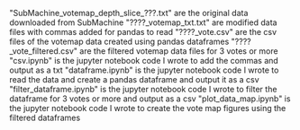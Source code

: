 "SubMachine_votemap_depth_slice_???.txt" are the original data downloaded from SubMachine
"????_votemap_txt.txt" are modified data files with commas added for pandas to read
"????_vote.csv" are the csv files of the votemap data created using pandas dataframes
"????_vote_filtered.csv" are the filtered votemap data files for 3 votes or more
"csv.ipynb" is the jupyter notebook code I wrote to add the commas and output as a txt
"dataframe.ipynb" is the jupyter notebook code I wrote to read the data and create a pandas dataframe and output it as a csv
"filter_dataframe.ipynb" is the jupyter notebook code I wrote to filter the dataframe for 3 votes or more and output as a csv
"plot_data_map.ipynb" is the jupyter notebook code I wrote to create the vote map figures using the filtered dataframes
